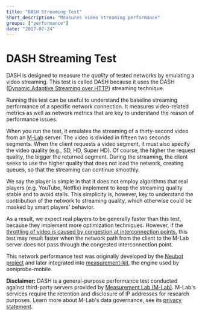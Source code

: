 ```yaml
---
title: "DASH Streaming Test"
short_description: "Measures video streaming performance"
groups: ["performance"]
date: "2017-07-24"
---
```


# DASH Streaming Test

DASH is designed to measure the *quality* of tested networks by emulating a
video streaming. This test is called DASH because it uses the DASH
([Dynamic Adaptive Streaming over HTTP](
https://en.wikipedia.org/wiki/Dynamic_Adaptive_Streaming_over_HTTP
)) streaming technique.

Running this test can be useful to understand the baseline streaming
performance of a specific network connection. It measures video-related
metrics as well as network metrics that are key to understand the reason of
performance issues.

When you run the test, it emulates the streaming of a thirty-second video
from an [M-Lab](https://www.measurementlab.net/) server. The video is divided
in fifteen two seconds segments. When the client requests a video segment, it
must also specify the video quality (e.g., SD, HD, Super HD). Of course,
the higher the request quality, the bigger the returned segment. During the
streaming, the client seeks to use the higher quality that does not load the
network, creating queues, so that the streaming can continue smoothly.

We say the player is simple in that it does not employ algorithms
that real players (e.g. YouTube, Netflix) implement to keep the
streaming quality stable and to avoid stalls. This simplicity is, however,
key to understand the contribution of the network to streaming
quality, which otherwise could be masked by smart players' behavior.

As a result, we expect real players to be generally faster than this test,
because they implement more optimization techniques. However, if the
[throttling of video is caused by congestion at interconnection points](
https://arstechnica.com/tech-policy/2010/12/comcastlevel3/
), this test may result faster when the network path from the client to
the M-Lab server does not pass through the congested interconnection point.

This network performance test was originally developed by the
[Neubot project](https://gitub.com/neubot) and later integrated
into [measurement-kit](https://github.com/measurement-kit/measurement-kit),
the engine used by ooniprobe-mobile.

**Disclaimer:** DASH is a general-purpose performance test conducted
against third-party servers provided by [Measurement Lab
(M-Lab)](https://www.measurementlab.net/). M-Lab's services
require the retention and disclosure of IP addresses for research
purposes. Learn more about M-Lab's data governance, see its [privacy
statement](https://www.measurementlab.net/privacy/).
